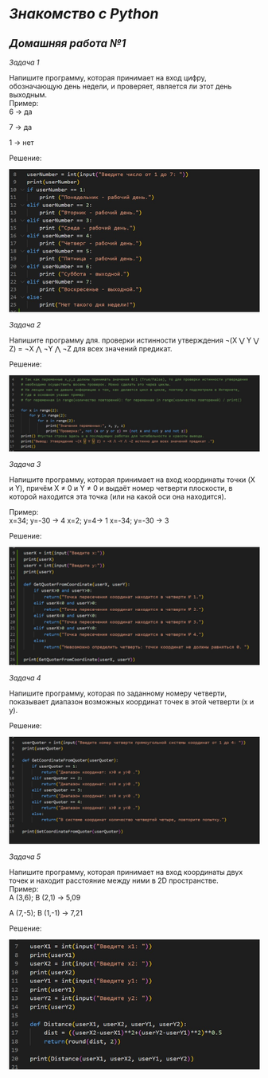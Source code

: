 # *Знакомство с Python* #
## ***Домашняя работа №1*** ##

*Задача 1*

Напишите программу, которая принимает на вход цифру, обозначающую день недели, и проверяет, является ли этот день выходным.    
Пример:    
6 -> да

7 -> да

1 -> нет

Решение:

![Сообщение-текст](1.jpg)

*Задача 2*

Напишите программу для. проверки истинности утверждения ¬(X ⋁ Y ⋁ Z) = ¬X ⋀ ¬Y ⋀ ¬Z для всех значений предикат.

Решение:

![Сообщение-текст](2.jpg)

*Задача 3*

Напишите программу, которая принимает на вход координаты точки (X и Y), причём X ≠ 0 и Y ≠ 0 и выдаёт номер четверти плоскости, в которой находится эта точка (или на какой оси она находится). 

Пример:    
x=34; y=-30 -> 4
x=2; y=4-> 1
x=-34; y=-30 -> 3

Решение:

![Сообщение-текст](3.jpg)

*Задача 4*

Напишите программу, которая по заданному номеру четверти, показывает диапазон возможных координат точек в этой четверти (x и y).

Решение:

![Сообщение-текст](4.jpg)

*Задача 5*

Напишите программу, которая принимает на вход координаты двух точек и находит расстояние между ними в 2D пространстве.    
Пример:    
A (3,6); B (2,1) -> 5,09

A (7,-5); B (1,-1) -> 7,21

Решение:

![Сообщение-текст](5.jpg)
